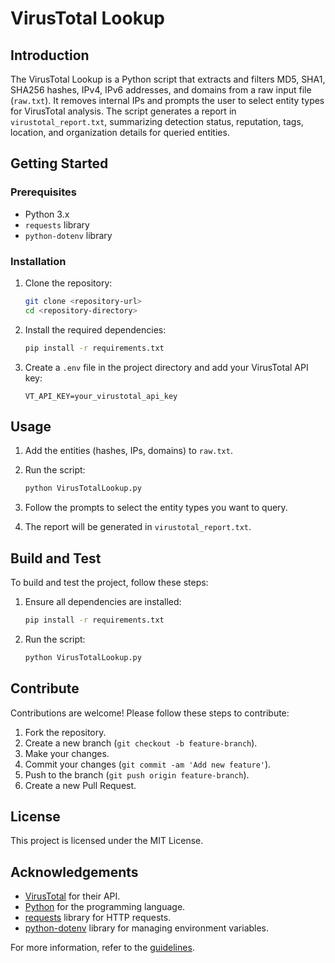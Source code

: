 # VirusTotal Lookup

## Introduction
The VirusTotal Lookup is a Python script that extracts and filters MD5, SHA1, SHA256 hashes, IPv4, IPv6 addresses, and domains from a raw input file (`raw.txt`). It removes internal IPs and prompts the user to select entity types for VirusTotal analysis. The script generates a report in `virustotal_report.txt`, summarizing detection status, reputation, tags, location, and organization details for queried entities.

## Getting Started

### Prerequisites
- Python 3.x
- `requests` library
- `python-dotenv` library

### Installation
1. Clone the repository:
    ```sh
    git clone <repository-url>
    cd <repository-directory>
    ```

2. Install the required dependencies:
    ```sh
    pip install -r requirements.txt
    ```

3. Create a `.env` file in the project directory and add your VirusTotal API key:
    ```env
    VT_API_KEY=your_virustotal_api_key
    ```

## Usage
1. Add the entities (hashes, IPs, domains) to `raw.txt`.

2. Run the script:
    ```sh
    python VirusTotalLookup.py
    ```

3. Follow the prompts to select the entity types you want to query.

4. The report will be generated in `virustotal_report.txt`.

## Build and Test
To build and test the project, follow these steps:

1. Ensure all dependencies are installed:
    ```sh
    pip install -r requirements.txt
    ```

2. Run the script:
    ```sh
    python VirusTotalLookup.py
    ```

## Contribute
Contributions are welcome! Please follow these steps to contribute:

1. Fork the repository.
2. Create a new branch (`git checkout -b feature-branch`).
3. Make your changes.
4. Commit your changes (`git commit -am 'Add new feature'`).
5. Push to the branch (`git push origin feature-branch`).
6. Create a new Pull Request.

## License
This project is licensed under the MIT License.

## Acknowledgements
- [VirusTotal](https://www.virustotal.com) for their API.
- [Python](https://www.python.org) for the programming language.
- [requests](https://docs.python-requests.org/en/master/) library for HTTP requests.
- [python-dotenv](https://saurabh-kumar.com/python-dotenv/) library for managing environment variables.

For more information, refer to the [guidelines](https://docs.microsoft.com/en-us/azure/devops/repos/git/create-a-readme?view=azure-devops).
